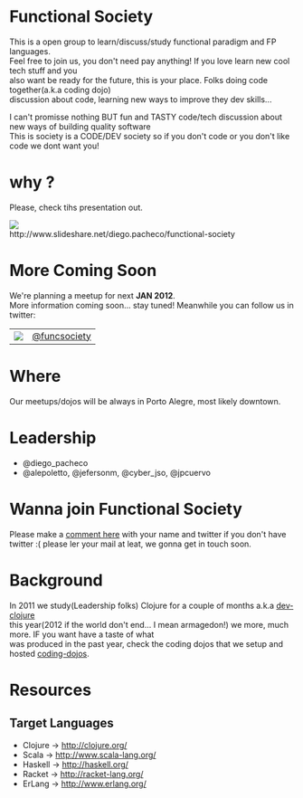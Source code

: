 Functional Society
==================

This is a open group to learn/discuss/study functional paradigm and FP languages. <br/>
Feel free to join us, you don't need pay anything! If you love learn new cool tech stuff and you <br/>
also want be ready for the future, this is your place. Folks doing code together(a.k.a coding dojo) <br/>
discussion about code, learning new ways to improve they dev skills... <br/>

I can't promisse nothing BUT fun and TASTY code/tech discussion about new ways of building quality software <br/>
This is society is a CODE/DEV society so if you don't code or you don't like code we dont want you!

# why ?

Please, check tihs presentation out.

<a href="http://www.slideshare.net/diego.pacheco/functional-society">
	<img src="http://farm8.staticflickr.com/7035/6461121029_de839b8608.jpg"/>
</a><br/>	
http://www.slideshare.net/diego.pacheco/functional-society </br>

# More Coming Soon

We're planning a meetup for next <b>JAN 2012</b>.<br/> 
More information coming soon... stay tuned! Meanwhile you can follow us in twitter: <br/>

<table border="0">
	<tr>
		<td>
			<a href="http://twitter.com/funcsociety">
				<img src="http://farm8.staticflickr.com/7010/6461203271_3d4710e416_t.jpg"/>
			</a>
		</td>
		<td>
			<a href="http://twitter.com/funcsociety">@funcsociety</a>
		</td>
	</tr>
</table>

# Where

Our meetups/dojos will be always in Porto Alegre, most likely downtown.

# Leadership

* @diego_pacheco <br/>
* @alepoletto, @jefersonm, @cyber_jso, @jpcuervo <br/>

# Wanna join Functional Society

Please make a [comment here](https://gist.github.com/1438194) with your name and twitter if you don't have 
twitter :( please ler your mail at leat, we gonna get in touch soon.

# Background

In 2011 we study(Leadership folks) Clojure for a couple of months a.k.a [dev-clojure](https://github.com/diegopacheco/dev-clojure) <br/> 
this year(2012 if the world don't end... I mean armagedon!) we more, much more. IF you want have a taste of what </br>
was produced in the past year, check the coding dojos that we setup and hosted [coding-dojos](https://github.com/diegopacheco/Diego-Pacheco-Sandbox/tree/master/dojos).

# Resources

## Target Languages

* Clojure  -> http://clojure.org/ <br/>
* Scala    -> http://www.scala-lang.org/ <br/>
* Haskell  -> http://haskell.org/ <br/>
* Racket   -> http://racket-lang.org/ <br/>
* ErLang   -> http://www.erlang.org/ <br/>